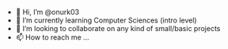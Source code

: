 - 👋 Hi, I’m @onurk03
- 🌱 I’m currently learning Computer Sciences (intro level)
- 💞️ I’m looking to collaborate on any kind of small/basic projects
- 📫 How to reach me ...

<!---
onurk03/onurk03 is a ✨ special ✨ repository because its `README.md` (this file) appears on your GitHub profile.
You can click the Preview link to take a look at your changes.
--->
